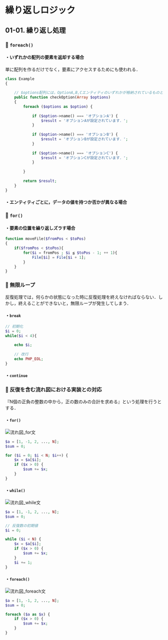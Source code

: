 

# 繰り返しロジック

## 01-01. 繰り返し処理

### :pushpin: ```foreach()```

#### ・いずれかの配列の要素を返却する場合

単に配列を作るだけでなく，要素にアクセスするためにも使われる．

```PHP
class Example
{
    
    // $options配列には，OptionA,B,Cエンティティのいずれかが格納されているものとします．
    public function checkOption(Array $options)
    {
        foreach ($options as $option) {
            
            if ($option->name() === 'オプションA') {
                $result = 'オプションAが設定されています．';
            }
            
            if ($option->name() === 'オプションB') {
                $result = 'オプションBが設定されています．';
            }
            
            if ($option->name() === 'オプションC') {
                $result = 'オプションCが設定されています．';
            }
            
        }
        
        return $result;
    }
}
```



#### ・エンティティごとに，データの値を持つか否かが異なる場合



### :pushpin: ```for()```

#### ・要素の位置を繰り返しズラす場合

```PHP
function moveFile($fromPos < $toPos)
{
    if($fromPos < $toPos){
        for($i = fromPos ; $i ≦ $toPos - 1; ++ 1){
            File[$i] = File[$i + 1];
        }
    }
}
```



### :pushpin: 無限ループ

反復処理では，何らかの状態になった時に反復処理を終えなければならない．しかし，終えることができないと，無限ループが発生してしまう．

#### ・```break```

```PHP
// 初期化
$i = 0; 
while($i < 4){
    
    echo $i;
    
    // 改行
    echo PHP_EOL;
}
```

#### ・```continue```



### :pushpin: 反復を含む流れ図における実装との対応

『N個の正負の整数の中から，正の数のみの合計を求める』という処理を行うとする．

#### ・```for()```

![流れ図_for文](https://raw.githubusercontent.com/Hiroki-IT/tech-notebook/master/source/images/流れ図_for文.png)

```PHP
$a = [1, -1, 2, ..., N];
$sum = 0;

for ($i = 0; $i < N; $i++) {
    $x = $a[$i];
    if ($x > 0) {
        $sum += $x;
    }
}
```

#### ・```while()```

![流れ図_while文](https://raw.githubusercontent.com/Hiroki-IT/tech-notebook/master/source/images/流れ図_while文.png)

```PHP
$a = [1, -1, 2, ..., N];
$sum = 0;

// 反復数の初期値
$i = 0;

while ($i < N) {
    $x = $a[$i];
    if ($x > 0) {
        $sum += $x;
    }
    $i += 1;
}
```

#### ・```foreach()```

![流れ図_foreach文](https://raw.githubusercontent.com/Hiroki-IT/tech-notebook/master/source/images/流れ図_foreach文.png)

```PHP
$a = [1, -1, 2, ..., N];
$sum = 0;

foreach ($a as $x) {
    if ($x > 0) {
        $sum += $x;
    }
}
```

